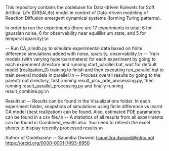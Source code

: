 This repository contains the codebase for Data-driven Rulesets for Soft Artifical Life (DRSALife) model in context of Data-driven modeling of Reaction Diffusion emergent dynamical systems (forming Turing patterns).

In order to run the experiments (there are 17 experiments in total; 6 for gaussian noise, 6 for observability near equillibrium state, and 5 for temporal sparsity):\n


-- Run CA_simdb.py to simulate experimental data based on finite difference simulations added with noise, sparsity, observability.\n
-- Train models (with varying hyperparameters) for each experiment by going to each experiment directory and running start_parallel.bat, wait for default model (realization_0) training to finish and then executing run_parallel.bat to train several models in parallel.\n
-- Process overall results by going to the parent/root directory, first running result_pics_pde_processing.py, then running result_parallel_processing.py and finally running result_combine.py.\n

Results:\n
-- Results can be found in the Visualizations folder. In each experiment folder, snapshots of simulations using finite difference vs learnt CA model (best realization) can be found. Also, estimated PDE paramaters can be found in a csv file.\n
-- A statistics of all results from all experiments can be found in Combined_results.xlsx. You need to refresh the excel sheets to display recently processed results.\n

Author of Codebase\n
-- Saumitra Dwivedi (saumitra.dwivedi@ntnu.no) https://orcid.org/0000-0001-7493-6950
